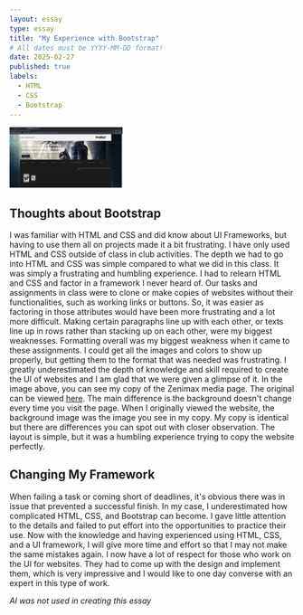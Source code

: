 ```yaml
---
layout: essay
type: essay
title: "My Experience with Bootstrap"
# All dates must be YYYY-MM-DD format!
date: 2025-02-27
published: true
labels:
  - HTML
  - CSS
  - Bootstrap
---
```


<img src="../img/zenimaz copy.png" width="200">

## Thoughts about Bootstrap

I was familiar with HTML and CSS and did know about UI Frameworks, but having to use them all on projects made it a bit frustrating. I have only used HTML and CSS outside of class in club activities. The depth we had to go into HTML and CSS was simple compared to what we did in this class. It was simply a frustrating and humbling experience. I had to relearn HTML and CSS and factor in a framework I never heard of. Our tasks and assignments in class were to clone or make copies of websites without their functionalities, such as working links or buttons. So, it was easier as factoring in those attributes would have been more frustrating and a lot more difficult. Making certain paragraphs line up with each other, or texts line up in rows rather than stacking up on each other, were my biggest weaknesses. Formatting overall was my biggest weakness when it came to these assignments. I could get all the images and colors to show up properly, but getting them to the format that was needed was frustrating. I greatly underestimated the depth of knowledge and skill required to create the UI of websites and I am glad that we were given a glimpse of it. In the image above, you can see my copy of the Zenimax media page. The original can be viewed [here](https://www.zenimax.com/en). The main difference is the background doesn't change every time you visit the page. When I originally viewed the website, the background image was the image you see in my copy. My copy is identical but there are differences you can spot out with closer observation. The layout is simple, but it was a humbling experience trying to copy the website perfectly. 

## Changing My Framework

When failing a task or coming short of deadlines, it's obvious there was in issue that prevented a successful finish. In my case, I underestimated how complicated HTML, CSS, and Bootstrap can become. I gave little attention to the details and failed to put effort into the opportunities to practice their use. Now with the knowledge and having experienced using HTML, CSS, and a UI framework, I will give more time and effort so that I may not make the same mistakes again. I now have a lot of respect for those who work on the UI for websites. They had to come up with the design and implement them, which is very impressive and I would like to one day converse with an expert in this type of work.

*AI was not used in creating this essay*
